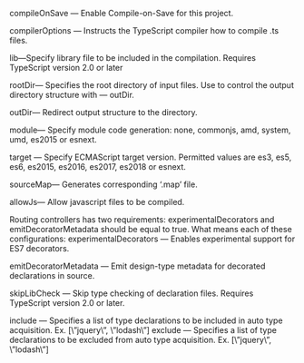 compileOnSave — Enable Compile-on-Save for this project.

compilerOptions — Instructs the TypeScript compiler how to compile .ts files.

lib—Specify library file to be included in the compilation. Requires TypeScript version 2.0 or later

rootDir— Specifies the root directory of input files. Use to control the output directory structure with — outDir.

outDir— Redirect output structure to the directory.

module— Specify module code generation: none, commonjs, amd, system, umd, es2015 or esnext.

target — Specify ECMAScript target version. Permitted values are es3, es5, es6, es2015, es2016, es2017, es2018 or esnext.

sourceMap— Generates corresponding ‘.map’ file.

allowJs— Allow javascript files to be compiled.

Routing controllers has two requirements: experimentalDecorators and emitDecoratorMetadata should be equal to true. What means each of these configurations:
experimentalDecorators — Enables experimental support for ES7 decorators.

emitDecoratorMetadata — Emit design-type metadata for decorated declarations in source.

skipLibCheck — Skip type checking of declaration files. Requires TypeScript version 2.0 or later.

include — Specifies a list of type declarations to be included in auto type acquisition. Ex. [\”jquery\”, \”lodash\”]
exclude — Specifies a list of type declarations to be excluded from auto type acquisition. Ex. [\”jquery\”, \”lodash\”]